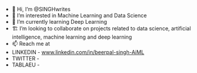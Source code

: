 - 👋 Hi, I’m @SINGHwrites
- 👀 I’m interested in Machine Learning and Data Science 
- 🌱 I’m currently learning Deep Learning 
- 🏗️ I’m looking to collaborate on projects related to data science, artificial intelligence, machine learning and deep learning 
- 📫 Reach me at
- LINKEDIN - www.linkedin.com/in/beerpal-singh-AiML
- TWITTER -
- TABLAEU -

<!---
SINGHwrites/SINGHwrites is a ✨ special ✨ repository because its `README.md` (this file) appears on your GitHub profile.
You can click the Preview link to take a look at your changes.
--->

